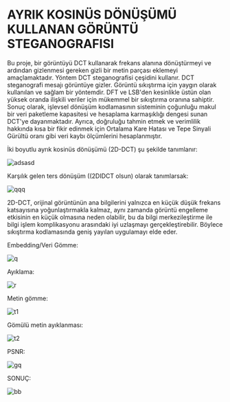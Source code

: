 # AYRIK KOSINÜS DÖNÜŞÜMÜ KULLANAN GÖRÜNTÜ STEGANOGRAFISI 
 Bu proje, bir görüntüyü DCT kullanarak frekans alanına dönüştürmeyi ve ardından gizlenmesi gereken gizli bir metin parçası eklemeyi amaçlamaktadır. Yöntem DCT steganografisi çeşidini kullanır. DCT steganografi mesajı görüntüye gizler. Görüntü sıkıştırma için yaygın olarak kullanılan ve sağlam bir yöntemdir. DFT ve LSB'den kesinlikle üstün olan yüksek oranda ilişkili veriler için mükemmel bir sıkıştırma oranına sahiptir. Sonuç olarak, işlevsel dönüşüm kodlamasının sisteminin çoğunluğu makul bir veri paketleme kapasitesi ve hesaplama karmaşıklığı dengesi sunan DCT'ye dayanmaktadır. Ayrıca, doğruluğu tahmin etmek ve verimlilik hakkında kısa bir fikir edinmek için Ortalama Kare Hatası ve Tepe Sinyali Gürültü oranı gibi veri kaybı ölçümlerini hesaplanmıştır. 

İki boyutlu ayrık kosinüs dönüşümü (2D-DCT) şu şekilde tanımlanır: 

![adsasd](https://user-images.githubusercontent.com/70798901/174661256-4d9677de-f5f1-458d-a765-ce979e6f2a8e.png)


Karşılık gelen ters dönüşüm ((2DIDCT olsun) olarak tanımlarsak:

![qqq](https://user-images.githubusercontent.com/70798901/174661298-efe78201-9dee-452c-8a70-131cc4494b03.png)

2D-DCT, orijinal görüntünün ana bilgilerini yalnızca en küçük düşük frekans katsayısına yoğunlaştırmakla kalmaz, aynı zamanda görüntü engelleme etkisinin en küçük olmasına neden olabilir, bu da bilgi merkezileştirme ile bilgi işlem komplikasyonu arasındaki iyi uzlaşmayı gerçekleştirebilir. Böylece sıkıştırma kodlamasında geniş yayılan uygulamayı elde eder. 


Embedding/Veri Gömme: 


![q](https://user-images.githubusercontent.com/70798901/174661439-5047c5d1-7db8-4d9f-952d-dcf571a2201e.png)


Ayıklama: 


![r](https://user-images.githubusercontent.com/70798901/174661498-3dbbb2c6-f901-4da3-88f0-269a5ba251f6.png)


Metin gömme: 

![t1](https://user-images.githubusercontent.com/70798901/174661554-554efbe2-6cdb-480f-a521-cf0b25da7278.png)


Gömülü metin ayıklanması: 

![t2](https://user-images.githubusercontent.com/70798901/174661573-750af804-cc34-4c0a-90f7-d7729fe84a34.png)


PSNR: 


![gq](https://user-images.githubusercontent.com/70798901/174661614-3c63482e-95f5-4eed-9fbc-ead4f98bfdf3.png)


SONUÇ:

![bb](https://user-images.githubusercontent.com/70798901/174661638-3a3e7ef3-514d-496a-84fe-af6004142ae5.png)


